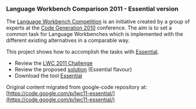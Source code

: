 ### Language Workbench Comparison 2011 - Essential version ###

The [Language Workbench Competition](http://www.languageworkbenches.net/) is an initiative created by a group of experts at the [Code Generation 2010](http://www.codegeneration.net/cg2010/) conference. 
The aim is to set a common task for Language Workbenches which is implemented with the different existing alternatives in a comparable way.

This project shows how to accomplish the tasks with [Essential](http://pjmolina.com/metalevel/essential).

* Review the [LWC 2011 Challenge](http://www.languageworkbenches.net/wp-content/uploads/2013/11/LWCTask-1.0.pdf)
* Review the proposed [solution](https://github.com/pjmolina/lwc11-essential/raw/master/lwc11-essential.pdf) (Essential flavour)
* Download the tool [Essential](http://pjmolina.com/essential/download-eval)

Original content migrated from google-code repository at: [https://code.google.com/p/lwc11-essential/](https://code.google.com/p/lwc11-essential/)
